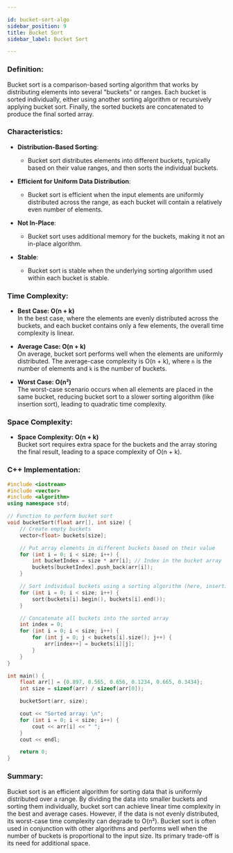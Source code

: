 ```yaml
---

id: bucket-sort-algo  
sidebar_position: 9  
title: Bucket Sort  
sidebar_label: Bucket Sort  

---
```


### Definition:

Bucket sort is a comparison-based sorting algorithm that works by distributing elements into several "buckets" or ranges. Each bucket is sorted individually, either using another sorting algorithm or recursively applying bucket sort. Finally, the sorted buckets are concatenated to produce the final sorted array.

### Characteristics:

- **Distribution-Based Sorting**:
  - Bucket sort distributes elements into different buckets, typically based on their value ranges, and then sorts the individual buckets.

- **Efficient for Uniform Data Distribution**:
  - Bucket sort is efficient when the input elements are uniformly distributed across the range, as each bucket will contain a relatively even number of elements.

- **Not In-Place**:
  - Bucket sort uses additional memory for the buckets, making it not an in-place algorithm.

- **Stable**:
  - Bucket sort is stable when the underlying sorting algorithm used within each bucket is stable.

### Time Complexity:

- **Best Case: O(n + k)**  
  In the best case, where the elements are evenly distributed across the buckets, and each bucket contains only a few elements, the overall time complexity is linear.

- **Average Case: O(n + k)**  
  On average, bucket sort performs well when the elements are uniformly distributed. The average-case complexity is O(n + k), where `n` is the number of elements and `k` is the number of buckets.

- **Worst Case: O(n²)**  
  The worst-case scenario occurs when all elements are placed in the same bucket, reducing bucket sort to a slower sorting algorithm (like insertion sort), leading to quadratic time complexity.

### Space Complexity:

- **Space Complexity: O(n + k)**  
  Bucket sort requires extra space for the buckets and the array storing the final result, leading to a space complexity of O(n + k).

### C++ Implementation:

```cpp
#include <iostream>
#include <vector>
#include <algorithm>
using namespace std;

// Function to perform bucket sort
void bucketSort(float arr[], int size) {
    // Create empty buckets
    vector<float> buckets[size];

    // Put array elements in different buckets based on their value
    for (int i = 0; i < size; i++) {
        int bucketIndex = size * arr[i]; // Index in the bucket array
        buckets[bucketIndex].push_back(arr[i]);
    }

    // Sort individual buckets using a sorting algorithm (here, insertion sort)
    for (int i = 0; i < size; i++) {
        sort(buckets[i].begin(), buckets[i].end());
    }

    // Concatenate all buckets into the sorted array
    int index = 0;
    for (int i = 0; i < size; i++) {
        for (int j = 0; j < buckets[i].size(); j++) {
            arr[index++] = buckets[i][j];
        }
    }
}

int main() {
    float arr[] = {0.897, 0.565, 0.656, 0.1234, 0.665, 0.3434};
    int size = sizeof(arr) / sizeof(arr[0]);

    bucketSort(arr, size);

    cout << "Sorted array: \n";
    for (int i = 0; i < size; i++) {
        cout << arr[i] << " ";
    }
    cout << endl;

    return 0;
}
```

### Summary:

Bucket sort is an efficient algorithm for sorting data that is uniformly distributed over a range. By dividing the data into smaller buckets and sorting them individually, bucket sort can achieve linear time complexity in the best and average cases. However, if the data is not evenly distributed, its worst-case time complexity can degrade to O(n²). Bucket sort is often used in conjunction with other algorithms and performs well when the number of buckets is proportional to the input size. Its primary trade-off is its need for additional space.
